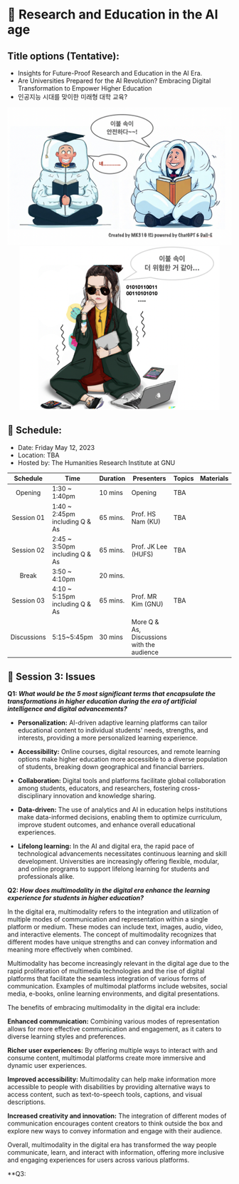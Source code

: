 # 🌿 Research and Education in the AI age
## Title options (Tentative): 

+ Insights for Future-Proof Research and Education in the AI Era. 
+ Are Universities Prepared for the AI Revolution? Embracing Digital Transformation to Empower Higher Education
+ 인공지능 시대를 맞이한 미래형 대학 교육?  

<p align="center">
  <img src="safe.png" width="650" title="hover text">
  <img src="saferoutside.png" width="450" title="hover text">
</p>

## 🌱 Schedule:
+ Date: Friday May 12, 2023
+ Location: TBA
+ Hosted by: The Humanities Research Institute at GNU


|Schedule | Time| Duration | Presenters | Topics | Materials |
|:--:|--|--|--|--|--|
|Opening| 1:30 ~ 1:40pm | 10 mins | Opening | TBA ||
|Session 01 |1:40 ~ 2:45pm <br>including Q & As | 65 mins.| Prof. HS Nam (KU) | TBA | |
|Session 02 |2:45 ~ 3:50pm <br>including Q & As | 65 mins.| Prof. JK Lee (HUFS) | TBA ||
|Break| 3:50 ~ 4:10pm |20 mins.  |||
|Session 03 |4:10 ~ 5:15pm <br>including Q & As | 65 mins.| Prof. MR Kim (GNU) | TBA ||
| Discussions| 5:15~5:45pm | 30 mins| More Q & As, Discussions with the audience | ||

## 🌱 Session 3: Issues

**Q1: _What would be the 5 most significant terms that encapsulate the transformations in higher education during the era of artificial intelligence and digital advancements?_**


+ **Personalization:** AI-driven adaptive learning platforms can tailor educational content to individual students' needs, strengths, and interests, providing a more personalized learning experience.

+ **Accessibility:** Online courses, digital resources, and remote learning options make higher education more accessible to a diverse population of students, breaking down geographical and financial barriers.

+ **Collaboration:** Digital tools and platforms facilitate global collaboration among students, educators, and researchers, fostering cross-disciplinary innovation and knowledge sharing.

+ **Data-driven:** The use of analytics and AI in education helps institutions make data-informed decisions, enabling them to optimize curriculum, improve student outcomes, and enhance overall educational experiences.

+ **Lifelong learning:** In the AI and digital era, the rapid pace of technological advancements necessitates continuous learning and skill development. Universities are increasingly offering flexible, modular, and online programs to support lifelong learning for students and professionals alike.

**Q2: _How does multimodality in the digital era enhance the learning experience for students in higher education?_**

In the digital era, multimodality refers to the integration and utilization of multiple modes of communication and representation within a single platform or medium. These modes can include text, images, audio, video, and interactive elements. The concept of multimodality recognizes that different modes have unique strengths and can convey information and meaning more effectively when combined.

Multimodality has become increasingly relevant in the digital age due to the rapid proliferation of multimedia technologies and the rise of digital platforms that facilitate the seamless integration of various forms of communication. Examples of multimodal platforms include websites, social media, e-books, online learning environments, and digital presentations.

The benefits of embracing multimodality in the digital era include:

**Enhanced communication:** Combining various modes of representation allows for more effective communication and engagement, as it caters to diverse learning styles and preferences.

**Richer user experiences:** By offering multiple ways to interact with and consume content, multimodal platforms create more immersive and dynamic user experiences.

**Improved accessibility:** Multimodality can help make information more accessible to people with disabilities by providing alternative ways to access content, such as text-to-speech tools, captions, and visual descriptions.

**Increased creativity and innovation:** The integration of different modes of communication encourages content creators to think outside the box and explore new ways to convey information and engage with their audience.

Overall, multimodality in the digital era has transformed the way people communicate, learn, and interact with information, offering more inclusive and engaging experiences for users across various platforms.

**Q3: 

